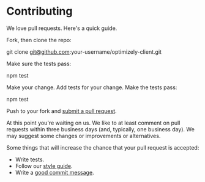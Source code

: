 # Contributing

We love pull requests. Here's a quick guide.

Fork, then clone the repo:

git clone git@github.com:your-username/optimizely-client.git

Make sure the tests pass:

npm test

Make your change. Add tests for your change. Make the tests pass:

npm test

Push to your fork and [submit a pull request][pr].

[pr]: https://github.com/funnelenvy/optimizely-client/compare/

At this point you're waiting on us. We like to at least comment on pull requests
within three business days (and, typically, one business day). We may suggest
some changes or improvements or alternatives.

Some things that will increase the chance that your pull request is accepted:

* Write tests.
* Follow our [style guide][style].
* Write a [good commit message][commit].

[style]: https://github.com/RisingStack/node-style-guide
[commit]: https://atom.io/docs/latest/contributing#git-commit-messages
